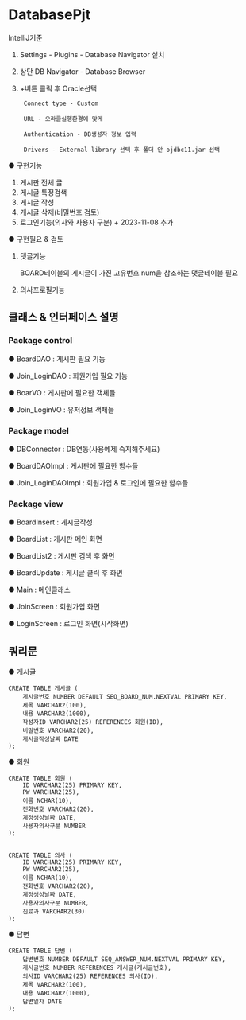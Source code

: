 # DatabasePjt
IntelliJ기준
1. Settings - Plugins - Database Navigator 설치
2. 상단 DB Navigator - Database Browser
3. +버튼 클릭 후 Oracle선택
  
   		Connect type - Custom
   
   		URL - 오라클실행환경에 맞게
   
   		Authentication - DB생성자 정보 입력
   
   		Drivers - External library 선택 후 폴더 안 ojdbc11.jar 선택
   
   		
● 구현기능
  1. 게시판 전체 글
  2. 게시글 특정검색
  3. 게시글 작성
  4. 게시글 삭제(비밀번호 검토)
  5. 로그인기능(의사와 사용자 구분) + 2023-11-08 추가
     
● 구현필요 & 검토
  1. 댓글기능
     
     BOARD테이블의 게시글이 가진 고유번호 num을 참조하는 댓글테이블 필요
  2. 의사프로필기능


## 클래스 & 인터페이스 설명
### Package control
● BoardDAO : 게시판 필요 기능

● Join_LoginDAO : 회원가입 필요 기능

● BoarVO : 게시판에 필요한 객체들

● Join_LoginVO : 유저정보 객체들
### Package model
● DBConnector : DB연동(사용예제 숙지해주세요)

● BoardDAOImpl : 게시판에 필요한 함수들

● Join_LoginDAOImpl : 회원가입 & 로그인에 필요한 함수들
### Package view
● BoardInsert : 게시글작성

● BoardList : 게시판 메인 화면

● BoardList2 : 게시판 검색 후 화면

● BoardUpdate : 게시글 클릭 후 화면

● Main : 메인클래스

● JoinScreen : 회원가입 화면

● LoginScreen : 로그인 화면(시작화면)

## 쿼리문
● 게시글
```
CREATE TABLE 게시글 (
    게시글번호 NUMBER DEFAULT SEQ_BOARD_NUM.NEXTVAL PRIMARY KEY,
    제목 VARCHAR2(100),
    내용 VARCHAR2(1000),
    작성자ID VARCHAR2(25) REFERENCES 회원(ID),
    비밀번호 VARCHAR2(20),
    게시글작성날짜 DATE
);
```
● 회원
```
CREATE TABLE 회원 (
    ID VARCHAR2(25) PRIMARY KEY,
    PW VARCHAR2(25),
    이름 NCHAR(10),
    전화번호 VARCHAR2(20),
    계정생성날짜 DATE,
    사용자의사구분 NUMBER
);


CREATE TABLE 의사 (
    ID VARCHAR2(25) PRIMARY KEY,
    PW VARCHAR2(25),
    이름 NCHAR(10),
    전화번호 VARCHAR2(20),
    계정생성날짜 DATE,
    사용자의사구분 NUMBER,
    진료과 VARCHAR2(30)
);
```

● 답변
```
CREATE TABLE 답변 (
    답변번호 NUMBER DEFAULT SEQ_ANSWER_NUM.NEXTVAL PRIMARY KEY,
    게시글번호 NUMBER REFERENCES 게시글(게시글번호),
    의사ID VARCHAR2(25) REFERENCES 의사(ID),
    제목 VARCHAR2(100),
    내용 VARCHAR2(1000),
    답변일자 DATE
);

```
